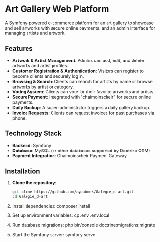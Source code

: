 # Art Gallery Web Platform

A Symfony-powered e-commerce platform for an art gallery to showcase and sell artworks with secure online payments, and an admin interface for managing artists and artwork.

## Features

- **Artwork & Artist Management**: Admins can add, edit, and delete artworks and artist profiles.
- **Customer Registration & Authentication**: Visitors can register to become clients and securely log in.
- **Browsing & Search**: Clients can search for artists by name or browse artworks by artist or category.
- **Voting System**: Clients can vote for their favorite artworks and artists.
- **Secure Payment**: Integrated with "chaimoinscheir" for secure online payments.
- **Daily Backup**: A super-administrator triggers a daily gallery backup.
- **Invoice Requests**: Clients can request invoices for past purchases via phone.

## Technology Stack

- **Backend**: Symfony
- **Database**: MySQL (or other databases supported by Doctrine ORM)
- **Payment Integration**: Chaimoinscheir Payment Gateway

## Installation

1. **Clone the repository**:
   ```bash
   git clone https://github.com/ayoubmek/Galegie_d-art.git
   cd Galegie_d-art
2. Install dependencies:
   composer install
   
3. Set up environment variables:
   cp .env .env.local
   
4. Run database migrations:
   php bin/console doctrine:migrations:migrate

5. Start the Symfony server:
   symfony serve



